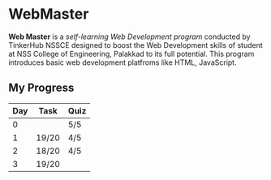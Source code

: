 # WebMaster
**Web Master** is a *self-learning Web Development program* conducted by TinkerHub NSSCE designed to boost the Web Development skills of student at NSS College of Engineering, Palakkad to its full potential. This program introduces basic web development platfroms like HTML, JavaScript.

## My Progress

| Day | Task | Quiz |
|--|--|--|
| 0 | | 5/5 |
| 1 | 19/20 | 4/5 |
| 2 | 18/20 | 4/5 |
| 3 | 19/20 | |
